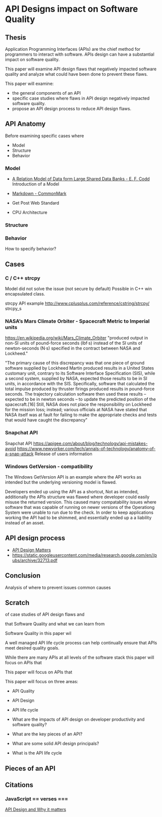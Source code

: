 # API Designs impact on Software Quality

## Thesis

Application Programming Interfaces (APIs) are the chief method for programmers to interact with software. APIs design can have a substantial impact on software quality.

This paper will examine API design flaws that negatively impacted software quality and analyze what could have been done to prevent these flaws.

This paper will examine:

* the general components of an API
* specific case studies where flaws in API design negatively impacted software quality.
* propose an API design process to reduce API design flaws.

## API Anatomy

Before examining specific cases where 

* Model
* Structure
* Behavior

### Model

* [A Relation Model of Data form Large Shared Data Banks - E. F. Codd](https://www.seas.upenn.edu/~zives/03f/cis550/codd.pdf)
    Introduction of a Model

* [Markdown - CommonMark](https://commonmark.org/)

* Get Post Web Standard
* CPU Architecture


### Structure


### Behavior

How to specify behavior?


## Cases

### C / C++ strcpy

Model did not solve the issue (not secure by default) Possible in C++ win encapsulated class.

strcpy API example
http://www.cplusplus.com/reference/cstring/strcpy/
strcpy_s


### NASA’s Mars Climate Orbiter - Spacecraft Metric to Imperial units

https://en.wikipedia.org/wiki/Mars_Climate_Orbiter
"produced output in non-SI units of pound-force seconds (lbf·s) instead of the SI units of newton-seconds (N·s) specified in the contract between NASA and Lockheed."

"The primary cause of this discrepancy was that one piece of ground software supplied by Lockheed Martin produced results in a United States customary unit, contrary to its Software Interface Specification (SIS), while a second system, supplied by NASA, expected those results to be in SI units, in accordance with the SIS. Specifically, software that calculated the total impulse produced by thruster firings produced results in pound-force seconds. The trajectory calculation software then used these results – expected to be in newton seconds – to update the predicted position of the spacecraft.[16] Still, NASA does not place the responsibility on Lockheed for the mission loss; instead; various officials at NASA have stated that NASA itself was at fault for failing to make the appropriate checks and tests that would have caught the discrepancy"

### Snapchat API


Snapchat API
https://apigee.com/about/blog/technology/api-mistakes-avoid
https://www.newyorker.com/tech/annals-of-technology/anatomy-of-a-snap-attack
Release of users information

### Windows GetVersion - compatibility

The Windows GetVersion API is an example where the API works as intended but the underlying versioning model is flawed.

Developers ended up using the API as a shortcut, Not as intended, additionally the APIs structure was flawed where developer could easily misuse the returned version. This caused many compatability issues where software that was capable of running on newer versions of the Operationg System were unable to run due to the check. In order to keep applications working the API had to be shimmed, and essentially ended up a a liability instead of an asset.

## API design process

* [API Design Matters](https://queue.acm.org/detail.cfm?id=1255422)
* https://static.googleusercontent.com/media/research.google.com/en//pubs/archive/32713.pdf

## Conclusion

Analysis of where to prevent issues common causes









## Scratch

of case studies of API design flaws and

 that Software Quality and what we can learn from




Software Quality in this paper wil



 A well managed API life cycle process can help continually ensure that APIs meet desired quality goals.

While there are many APIs at all levels of the software stack this paper will focus on APIs that

This paper will focus on APIs that 

This paper will focus on three areas:

* API Quality
* API Design
* API life cycle

* What are the impacts of API design on developer productivity and software quality?
* What are the key pieces of an API?
* What are some solid API design principals?
* What is the API life cycle

## Pieces of an API

## Citations

### JavaScript == verses ===



[API Design and Why it matters](https://static.googleusercontent.com/media/research.google.com/en//pubs/archive/32713.pdf)


